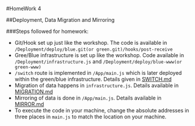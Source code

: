 #HomeWork 4

##Deployment, Data Migration and Mirroring

###Steps followed for homework:
* Git/Hook set up just like the workshop. The code is available in `/Deployment/deploy/blue.git(or green.git)/hooks/post-receive`
* Gree/Blue infrastructure is set up like the workshop. Code available in `/Deployment/infrastructure.js` and `/Deployment/deploy/blue-www(or green-www)`
* `/switch` route is implemented in `/App/main.js` which is later deployed within the green/blue infrastructure. Details given in [SWITCH.md](SWITCH.md)
* Migration of data happens in `infrastructure.js`. Details available in [MIGRATION.md](MIGRATION.md)
* Mirroring of data is done in `/App/main.js`. Details available in [MIRROR.md](MIRROR.md)
* To execute the code in your machine, change the absolute addresses in three places in `main.js` to match the location on your machine.
